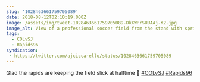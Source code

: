 ```yaml
---
slug: '1028463661759705089'
date: 2018-08-12T02:10:19.000Z
image: /assets/img/tweet-1028463661759705089-DkXWPrSUUAAj-K2.jpg
image_alt: View of a professional soccer field from the stand with sprinklers running.
tags:
  - COLvSJ
  - Rapids96
syndication:
 - https://twitter.com/ajciccarello/status/1028463661759705089
---
```


Glad the rapids are keeping the field slick at halftime 🍌 [#COLvSJ](/posts/tags/COLvSJ) [#Rapids96](/posts/tags/Rapids96) 
